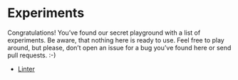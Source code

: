 # Experiments
Congratulations! You’ve found our secret playground with a list of experiments. Be aware, that nothing here is ready to use. Feel free to play around, but please, don’t open an issue for a bug you’ve found here or send pull requests. :-)

* [Linter](/experiments/linter)
